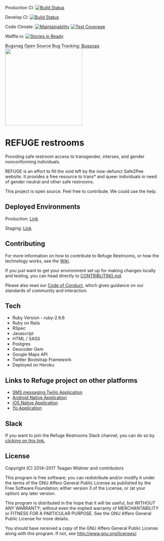 Production CI: [![Build Status](https://travis-ci.com/RefugeRestrooms/refugerestrooms.svg?branch=master)](https://travis-ci.com/RefugeRestrooms/refugerestrooms)

Develop CI: [![Build Status](https://travis-ci.com/RefugeRestrooms/refugerestrooms.svg?branch=develop)](https://travis-ci.com/RefugeRestrooms/refugerestrooms)

Code Climate: [![Maintainability](https://api.codeclimate.com/v1/badges/a641d46a4ad2c2f01932/maintainability)](https://codeclimate.com/github/RefugeRestrooms/refugerestrooms/maintainability) [![Test Coverage](https://api.codeclimate.com/v1/badges/a641d46a4ad2c2f01932/test_coverage)](https://codeclimate.com/github/RefugeRestrooms/refugerestrooms/test_coverage)


Waffle.io: [![Stories in Ready](https://badge.waffle.io/RefugeRestrooms/refugerestrooms.png?label=ready)](https://waffle.io/RefugeRestrooms/refugerestrooms)

Bugsnag Open Source Bug Tracking:
[Bugsnag](https://www.bugsnag.com)
<br>
<img src="https://global-uploads.webflow.com/5c741219fd0819540590e785/5c741219fd0819856890e790_asset%2039.svg" width="250" />

# REFUGE restrooms

Providing safe restroom access to transgender, intersex, and gender nonconforming individuals.

REFUGE is an effort to fill the void left by the now-defunct Safe2Pee website. It provides a free resource to trans\* and queer individuals in need of gender neutral and other safe restrooms.

This project is open source. Feel free to contribute. We could use the help.

## Deployed Environments
Production: [Link](http://www.refugerestrooms.org)

Staging: [Link](http://staging.refugerestrooms.org)

## Contributing

For more information on how to contribute to Refuge Restrooms, or how the technology works, see the [Wiki](https://github.com/RefugeRestrooms/refugerestrooms/wiki).

If you just want to get your environment set up for making changes locally and testing, you can head directly to [CONTRIBUTING.md](https://github.com/RefugeRestrooms/refugerestrooms/blob/develop/CONTRIBUTING.md).

Please also read our [Code of Conduct](https://github.com/RefugeRestrooms/refugerestrooms/blob/develop/CODE_OF_CONDUCT.md), which gives guidance on our standards of community and interaction.

## Tech

* Ruby Version - ruby-2.6.6
* Ruby on Rails
* RSpec
* Javascript
* HTML / SASS
* Postgres
* Geocoder Gem
* Google Maps API
* Twitter Bootstrap Framework
* Deployed on Heroku

## Links to Refuge project on other platforms

- [SMS messaging Twilio Application](https://github.com/RefugeRestrooms/refugerest_sms)
- [Android Native Application](https://github.com/RefugeRestrooms/refugerestrooms-android)
- [iOS Native Application](https://github.com/RefugeRestrooms/refuge-ios)
- [Yo Application](https://github.com/raptortech-js/YoRestrooms)

## Slack

If you want to join the Refuge Restrooms Slack channel, you can do so by [clicking on this link.](https://join.slack.com/t/refugelgbt/shared_invite/zt-3zaagpad-DvyfAPcepuRzFBJix1uYkg)

## License

Copyright (C) 2014–2017 Teagan Widmer and contributors

This program is free software; you can redistribute and/or modify
it under the terms of the GNU Affero General Public License as published by
the Free Software Foundation; either version 3 of the License, or
(at your option) any later version.

This program is distributed in the hope that it will be useful,
but WITHOUT ANY WARRANTY; without even the implied warranty of
MERCHANTABILITY or FITNESS FOR A PARTICULAR PURPOSE.  See the
GNU Affero General Public License for more details.

You should have received a copy of the GNU Affero General Public License
along with this program.  If not, see <http://www.gnu.org/licenses/>.
